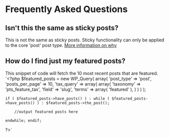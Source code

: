 # Frequently Asked Questions #

## Isn't this the same as sticky posts? ##

This is not the same as sticky posts. Sticky functionality can only be applied to the core 'post' post type. [More information on why](http://core.trac.wordpress.org/ticket/12702#comment:28 "Custom Post Types and Sticky Posts")

## How do I find just my featured posts? ##

This snippet of code will fetch the 10 most recent posts that are featured.
`<?php
	$featured_posts = new WP_Query( array(
		'post_type' => 'post',
		'posts_per_page' => 10,
		'tax_query' => array(
			array(
				'taxonomy' => 'pts_feature_tax',
				'field' => 'slug',
				'terms' => array( 'featured' ),
			)
		)
	) );

	if ( $featured_posts->have_posts() ) : while ( $featured_posts->have_posts() ) : $featured_posts->the_post();

		//output featured posts here

	endwhile; endif;
?>`
